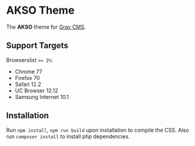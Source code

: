# AKSO Theme
The **AKSO** theme for [Grav CMS](http://github.com/getgrav/grav).

## Support Targets
Browserslist `>= 2%`:

- Chrome 77
- Firefox 70
- Safari 12.2
- UC Browser 12.12
- Samsung Internet 10.1

## Installation
Run `npm install`, `npm run build` upon installation to compile the CSS.
Also run `composer install` to install php dependencies.
